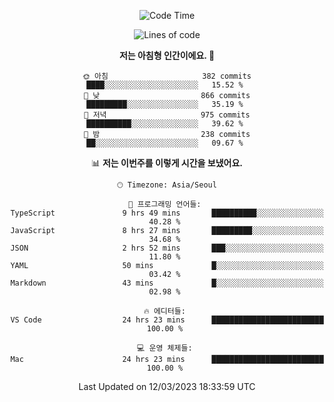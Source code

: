 <div align='center'>
 
<!--START_SECTION:waka-->
![Code Time](http://img.shields.io/badge/Code%20Time-2%2C445%20hrs%2058%20mins-blue)

![Lines of code](https://img.shields.io/badge/%EC%A0%80%EB%8A%94%20%EC%97%AC%ED%83%9C%EA%B9%8C%EC%A7%80%20-1.2%20million%20%EC%A4%84%EC%9D%98%20%EC%BD%94%EB%93%9C%EB%A5%BC%20%EC%9E%91%EC%84%B1%ED%96%88%EC%96%B4%EC%9A%94.-blue)

**저는 아침형 인간이에요. 🐤** 

```text
🌞 아침                     382 commits         ████░░░░░░░░░░░░░░░░░░░░░   15.52 % 
🌆 낮　                     866 commits         █████████░░░░░░░░░░░░░░░░   35.19 % 
🌃 저녁                     975 commits         ██████████░░░░░░░░░░░░░░░   39.62 % 
🌙 밤　                     238 commits         ██░░░░░░░░░░░░░░░░░░░░░░░   09.67 % 
```


📊 **저는 이번주를 이렇게 시간을 보냈어요.** 

```text
🕑︎ Timezone: Asia/Seoul

💬 프로그래밍 언어들: 
TypeScript               9 hrs 49 mins       ██████████░░░░░░░░░░░░░░░   40.28 % 
JavaScript               8 hrs 27 mins       █████████░░░░░░░░░░░░░░░░   34.68 % 
JSON                     2 hrs 52 mins       ███░░░░░░░░░░░░░░░░░░░░░░   11.80 % 
YAML                     50 mins             █░░░░░░░░░░░░░░░░░░░░░░░░   03.42 % 
Markdown                 43 mins             █░░░░░░░░░░░░░░░░░░░░░░░░   02.98 % 

🔥 에디터들: 
VS Code                  24 hrs 23 mins      █████████████████████████   100.00 % 

💻 운영 체제들: 
Mac                      24 hrs 23 mins      █████████████████████████   100.00 % 
```


 Last Updated on 12/03/2023 18:33:59 UTC
<!--END_SECTION:waka-->
 </div>
<!---
Emewjin/Emewjin is a ✨ special ✨ repository because its `README.md` (this file) appears on your GitHub profile.
You can click the Preview link to take a look at your changes.
--->
